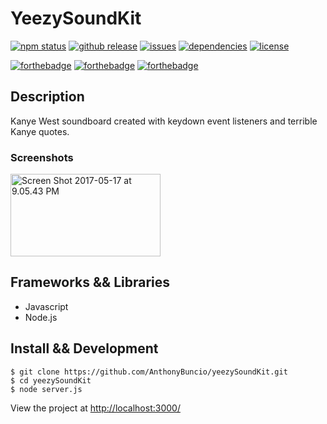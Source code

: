 <h1>YeezySoundKit</h1>

[![npm status](https://img.shields.io/npm/v/npm.svg)](https://img.shields.io/npm/v/npm.svg)
[![github release](https://img.shields.io/github/release/qubyte/rubidium.svg)](https://img.shields.io/github/release/qubyte/rubidium.svg)
[![issues](https://img.shields.io/github/issues-raw/badges/shields/website.svg)](https://img.shields.io/github/issues-raw/badges/shields/website.svg)
[![dependencies](https://img.shields.io/david/expressjs/express.svg)](https://img.shields.io/david/expressjs/express.svg)
[![license](https://img.shields.io/npm/l/express.svg)](https://img.shields.io/npm/l/express.svg)

[![forthebadge](http://forthebadge.com/images/badges/just-plain-nasty.svg)](http://forthebadge.com)
[![forthebadge](http://forthebadge.com/images/badges/certified-snoop-lion.svg)](http://forthebadge.com)
[![forthebadge](http://forthebadge.com/images/badges/built-with-swag.svg)](http://forthebadge.com)

<h2>Description</h2>
Kanye West soundboard created with keydown event listeners and terrible Kanye quotes. 
<br>
<h3>Screenshots</h3>

<a data-flickr-embed="true"  href="https://www.flickr.com/photos/150728942@N02/33884123474/in/dateposted-public/" title="Screen Shot 2017-05-17 at 9.05.43 PM"><img src="https://c1.staticflickr.com/5/4185/33884123474_9ed0c0a78d_m.jpg" width="240" height="132" alt="Screen Shot 2017-05-17 at 9.05.43 PM"></a>

<h2>Frameworks && Libraries</h2>
<ul>
<li>Javascript</li>
<li>Node.js</li>
</ul>
<h2>Install && Development</h2>

```
$ git clone https://github.com/AnthonyBuncio/yeezySoundKit.git
$ cd yeezySoundKit
$ node server.js
```

View the project at <a href="http://localhost:3000/">http://localhost:3000/<a/>